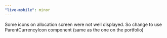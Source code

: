 ```yaml
---
"live-mobile": minor
---
```


Some icons on allocation screen were not well displayed. So change to use ParentCurrencyIcon component (same as the one on the portfolio)

